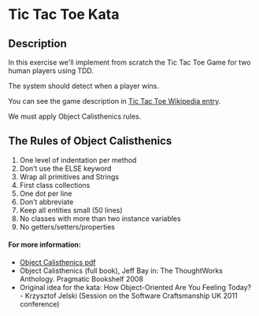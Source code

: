 # Tic Tac Toe Kata

## Description

In this exercise we'll implement from scratch the Tic Tac Toe Game for two human players using TDD.

The system should detect when a player wins.

You can see the game description in [Tic Tac Toe Wikipedia entry](https://en.wikipedia.org/wiki/Tic-tac-toe).

We must apply Object Calisthenics rules.

## The Rules of Object Calisthenics 

1. One level of indentation per method
2. Don’t use the ELSE keyword
3. Wrap all primitives and Strings
4. First class collections
5. One dot per line
6. Don’t abbreviate
7. Keep all entities small (50 lines)
8. No classes with more than two instance variables
9. No getters/setters/properties

#### For more information:

-  [Object Calisthenics pdf](http://www.cs.helsinki.fi/u/luontola/tdd-2009/ext/ObjectCalisthenics.pdf)
-  Object Calisthenics (full book), Jeff Bay in: The ThoughtWorks Anthology.
Pragmatic Bookshelf 2008
-  Original idea for the kata: How Object-Oriented Are You Feeling Today? - Krzysztof Jelski (Session on the Software Craftsmanship UK 2011 conference)
